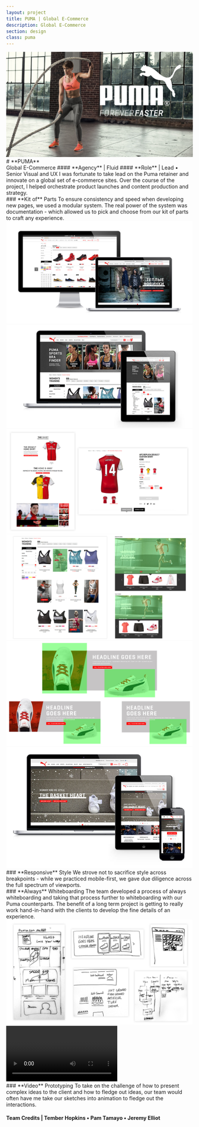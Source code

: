 ```yaml
---
layout: project
title: PUMA | Global E-Commerce
description: Global E-Commerce
section: design
class: puma
---
```


<div class="order-flip">
<div class="content two-thirds"><a class="max" rel="group" href="intro.jpg" ><img src="intro.jpg" alt=" "/></a></div>
<div class="content third" markdown="1">
# **PUMA**<br>Global E-Commerce  
#### **Agency** | Fluid
#### **Role** | Lead • Senior Visual and UX
I was fortunate to take lead on the Puma retainer and innovate on a global set of e-commerce sites. Over the course of the project, I helped orchestrate product launches and content production and strategy.
</div>
</div>


<div class="content article" markdown="1">
### **Kit of** Parts
To ensure consistency and speed when developing new pages, we used a modular system. The real power of the system was documentation - which allowed us to pick and choose from our kit of parts to craft any experience.
</div>
<div class="content third"><a class="max" rel="group" href="puma-1.jpg" ><img src="puma-1.jpg" alt=" "/></a></div>

<!-- <div class="content half"><a class="max" rel="group" href="kop-guide.jpg" ><img src="kop-guide.jpg" alt=" "/></a></div> -->
<div class="content third"><a class="max" rel="group" href="puma-2.jpg" ><img src="puma-2.jpg" alt=" "/></a></div>
<div class="content third"><a class="max" rel="group" href="puma-3.jpg" ><img src="puma-3.jpg" alt=" "/></a></div>
<div class="content third"><a class="max" rel="group" href="kop-2.jpg" ><img src="kop-2.jpg" alt=" "/></a></div>
<div class="content third"><a class="max" rel="group" href="product-spotlight.jpg" ><img src="product-spotlight.jpg" alt=" "/></a></div>

<div class="order-flip">
<div class="content half"><a class="max" rel="group" href="puma-4.jpg" ><img src="puma-4.jpg" alt=" "/></a></div>
<div class="content half" markdown="1">
### **Responsive** Style
We strove not to sacrifice style across breakpoints - while we practiced mobile-first, we gave due diligence across the full spectrum of viewports.
</div>
</div>

<div class="content half" markdown="1">
### **Always** Whiteboarding
The team developed a process of always whiteboarding and taking that process further to whiteboarding with our Puma counterparts. The benefit of a long term project is getting to really work hand-in-hand with the clients to develop the fine details of an experience.
</div>
<div class="content half"><a class="max" rel="group" href="puma-5.jpg" ><img src="puma-5.jpg" alt=" "/></a></div>

<div class="order-flip">
<video class="content half" autoplay loop>
  <source src="puma-7.mp4" type="video/mp4">
</video>
<div class="content half" markdown="1">
### **Video** Prototyping
To take on the challenge of how to present complex ideas to the client and how to fledge out ideas, our team would often have me take our sketches into animation to fledge out the interactions.
</div>
</div>

<div class="content article">
<h4 class="txt-center"><b>Team Credits</b> | Tember Hopkins • Pam Tamayo • Jeremy Elliot</h4>
</div>
